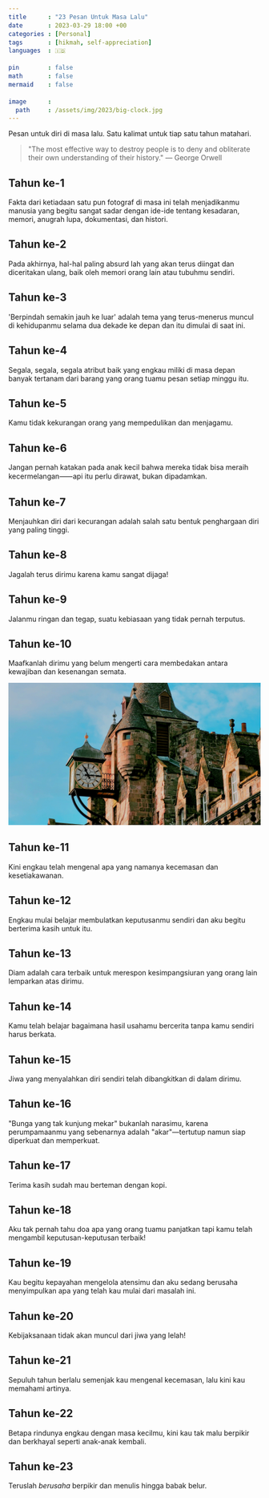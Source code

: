 ```yaml
---
title      : "23 Pesan Untuk Masa Lalu"
date       : 2023-03-29 18:00 +00
categories : [Personal]
tags       : [hikmah, self-appreciation]
languages  : 🇮🇩

pin        : false
math       : false
mermaid    : false

image      :
  path     : /assets/img/2023/big-clock.jpg
---
```


Pesan untuk diri di masa lalu. Satu kalimat untuk tiap satu tahun matahari.

> "The most effective way to destroy people is to deny and obliterate their own understanding of their history." — George Orwell

## Tahun ke-1
Fakta dari ketiadaan satu pun fotograf di masa ini telah menjadikanmu manusia yang begitu sangat sadar dengan ide-ide tentang kesadaran, memori, anugrah lupa, dokumentasi, dan histori.

## Tahun ke-2
Pada akhirnya, hal-hal paling absurd lah yang akan terus diingat dan diceritakan ulang, baik oleh memori orang lain atau tubuhmu sendiri.

## Tahun ke-3
'Berpindah semakin jauh ke luar' adalah tema yang terus-menerus muncul di kehidupanmu selama dua dekade ke depan dan itu dimulai di saat ini.

## Tahun ke-4
Segala, segala, segala atribut baik yang engkau miliki di masa depan  banyak tertanam dari barang yang orang tuamu pesan setiap minggu itu.

## Tahun ke-5
Kamu tidak kekurangan orang yang mempedulikan dan menjagamu.

## Tahun ke-6
Jangan pernah katakan pada anak kecil bahwa mereka tidak bisa meraih kecermelangan⸺api itu perlu dirawat, bukan dipadamkan.

## Tahun ke-7
Menjauhkan diri dari kecurangan adalah salah satu bentuk penghargaan diri yang paling tinggi.

## Tahun ke-8
Jagalah terus dirimu karena kamu sangat dijaga!

## Tahun ke-9
Jalanmu ringan dan tegap, suatu kebiasaan yang tidak pernah terputus.

## Tahun ke-10
Maafkanlah dirimu yang belum mengerti cara membedakan antara kewajiban dan kesenangan semata.

![](/assets/img/2023/big-clock.jpg)

## Tahun ke-11
Kini engkau telah mengenal apa yang namanya kecemasan dan kesetiakawanan.

## Tahun ke-12
Engkau mulai belajar membulatkan keputusanmu sendiri dan aku begitu berterima kasih untuk itu.

## Tahun ke-13
Diam adalah cara terbaik untuk merespon kesimpangsiuran yang orang lain lemparkan atas dirimu.

## Tahun ke-14
Kamu telah belajar bagaimana hasil usahamu bercerita tanpa kamu sendiri harus berkata.

## Tahun ke-15
Jiwa yang menyalahkan diri sendiri telah dibangkitkan di dalam dirimu.

## Tahun ke-16
"Bunga yang tak kunjung mekar" bukanlah narasimu, karena perumpamaanmu yang sebenarnya adalah "akar"—tertutup namun siap diperkuat dan memperkuat.

## Tahun ke-17
Terima kasih sudah mau berteman dengan kopi.

## Tahun ke-18
Aku tak pernah tahu doa apa yang orang tuamu panjatkan tapi kamu telah mengambil keputusan-keputusan terbaik!

## Tahun ke-19
Kau begitu kepayahan mengelola atensimu dan aku sedang berusaha menyimpulkan apa yang telah kau mulai dari masalah ini.

## Tahun ke-20
Kebijaksanaan tidak akan muncul dari jiwa yang lelah!

## Tahun ke-21
Sepuluh tahun berlalu semenjak kau mengenal kecemasan, lalu kini kau memahami artinya.

## Tahun ke-22
Betapa rindunya engkau dengan masa kecilmu, kini kau tak malu berpikir dan berkhayal seperti anak-anak kembali.

## Tahun ke-23
Teruslah *berusaha* berpikir dan menulis hingga babak belur.